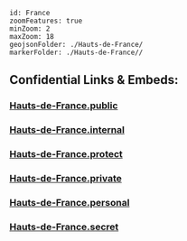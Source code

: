 
```leaflet
id: France
zoomFeatures: true 
minZoom: 2 
maxZoom: 18
geojsonFolder: ./Hauts-de-France/
markerFolder: ./Hauts-de-France//
```



## Confidential Links & Embeds: 

### [Hauts-de-France.public](/_public/\Earth\Continent\Europe\Europe~West\France\regions~FranceHauts-de-France.public.md) 

### [Hauts-de-France.internal](/_internal/\Earth\Continent\Europe\Europe~West\France\regions~FranceHauts-de-France.internal.md) 

### [Hauts-de-France.protect](/_protect/\Earth\Continent\Europe\Europe~West\France\regions~FranceHauts-de-France.protect.md) 

### [Hauts-de-France.private](/_private/\Earth\Continent\Europe\Europe~West\France\regions~FranceHauts-de-France.private.md) 

### [Hauts-de-France.personal](/_personal/\Earth\Continent\Europe\Europe~West\France\regions~FranceHauts-de-France.personal.md) 

### [Hauts-de-France.secret](/_secret/\Earth\Continent\Europe\Europe~West\France\regions~FranceHauts-de-France.secret.md)

